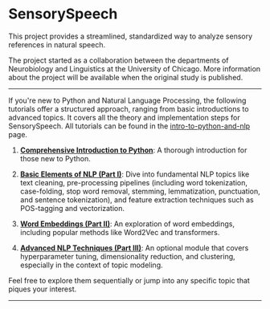 # SensorySpeech

This project provides a streamlined, standardized way to analyze sensory references in natural speech.

The project started as a collaboration between the departments of Neurobiology and Linguistics at the University of Chicago. More information about the project will be available when the original study is published.

---

If you're new to Python and Natural Language Processing, the following tutorials offer a structured approach, ranging from basic introductions to advanced topics. It covers all the theory and implementation steps for SensorySpeech. All tutorials can be found in the [intro-to-python-and-nlp](intro-to-python-and-nlp) page.

1. [**Comprehensive Introduction to Python**](intro-to-python-and-nlp/Intro_to_Python.ipynb): A thorough introduction for those new to Python.

2. [**Basic Elements of NLP (Part I)**](intro-to-python-and-nlp/2023_ObjectEllicitationAnalysis.ipynb): Dive into fundamental NLP topics like text cleaning, pre-processing pipelines (including word tokenization, case-folding, stop word removal, stemming, lemmatization, punctuation, and sentence tokenization), and feature extraction techniques such as POS-tagging and vectorization.

3. [**Word Embeddings (Part II)**](intro-to-python-and-nlp/2023_ObjectEllicitationAnalysis_pt_II.ipynb): An exploration of word embeddings, including popular methods like Word2Vec and transformers.

4. [**Advanced NLP Techniques (Part III)**](intro-to-python-and-nlp/2023_ObjectEllicitationAnalysis_pt_III.ipynb): An optional module that covers hyperparameter tuning, dimensionality reduction, and clustering, especially in the context of topic modeling.

Feel free to explore them sequentially or jump into any specific topic that piques your interest.

---
